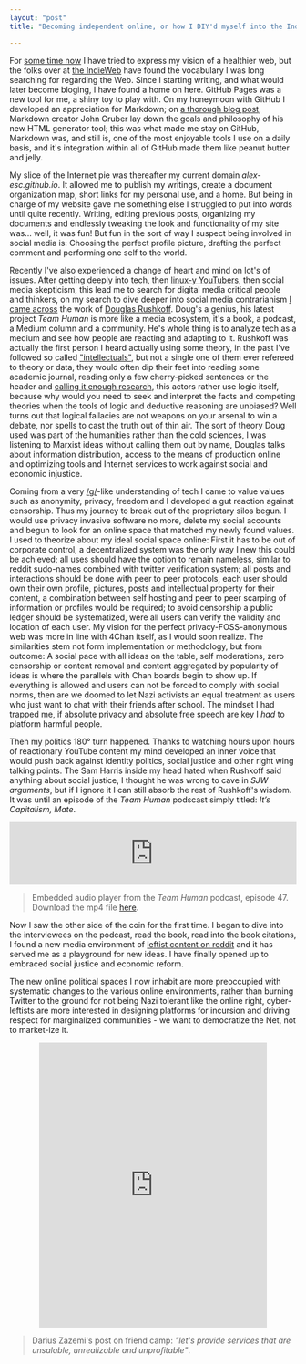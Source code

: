 ```yaml
---
layout: "post"
title: "Becoming independent online, or how I DIY'd myself into the IndieWeb"

---
```


For [some time now][1] I have tried to express my vision of a healthier web, but the folks over at [the IndieWeb][2] have found the vocabulary I was long searching for regarding the Web.<!--more--> Since I starting writing, and what would later become bloging, I have found a home on here. GitHub Pages was a new tool for me, a shiny toy to play with. On my honeymoon with GitHub I developed an appreciation for Markdown; on [a thorough blog post][3], Markdown creator John Gruber lay down the goals and philosophy of his new HTML generator tool; this was what made me stay on GitHub, Markdown was, and still is, one of the most enjoyable tools I use on a daily basis, and it's integration within all of GitHub made them like peanut butter and jelly.

[1]: https://alex-esc.github.io/posts/follow-the-blog-on-mastodon.html
[2]: https://indieweb.org/
[3]: https://daringfireball.net/projects/markdown/

My slice of the Internet pie was thereafter my current domain *alex-esc.github.io*. It allowed me to publish my writings, create a document organization map, short links for my personal use, and a home. But being in charge of my website gave me something else I struggled to put into words until quite recently. Writing, editing previous posts, organizing my documents and endlessly tweaking the look and functionality of my site was... well, it was fun! But fun in the sort of way I suspect being involved in social media is: Choosing the perfect profile picture, drafting the perfect comment and performing one self to the world.

Recently I've also experienced a change of heart and mind on lot's of issues. After getting deeply into tech, then [linux-y YouTubers][4], then social media skepticism, this lead me to search for digital media critical people and thinkers, on my search to dive deeper into social media contrarianism [I came across][5] the work of [Douglas Rushkoff][6]. Doug's a genius, his latest project *Team Human* is more like a media ecosystem, it's a book, a podcast, a Medium column and a community. He's whole thing is to analyze tech as a medium and see how people are reacting and adapting to it. Rushkoff was actually the first person I heard actually using some theory, in the past I've followed so called ["intellectuals"][7], but not a single one of them ever refereed to theory or data, they would often dip their feet into reading some academic journal, reading only a few cherry-picked sentences or the header and [calling it enough research][8], this actors rather use logic itself, because why would you need to seek and interpret the facts and competing theories when the tools of logic and deductive reasoning are unbiased? Well turns out that logical fallacies are not weapons on your arsenal to win a debate, nor spells to cast the truth out of thin air. The sort of theory Doug used was part of the humanities rather than the cold sciences, I was listening to Marxist ideas without calling them out by name, Douglas talks about information distribution, access to the means of production online and optimizing tools and Internet services to work against social and economic injustice.



[4]: https://alex-esc.github.io/posts/alt-tech.html
[5]: https://alex-esc.github.io/posts/ebook-setup.html
[6]: https://social.librem.one/@alexesc/102570649378138155
[7]: https://news.avclub.com/the-only-thing-to-do-with-the-intellectual-dark-web-i-1825882888
[8]: https://invidio.us/watch?v=rc24YtUslCU&hl



Coming from a very [/g/][9]-like understanding of tech I came to value values such as anonymity, privacy, freedom and I developed a gut reaction against censorship. Thus my journey to break out of the proprietary silos begun. I would use privacy invasive software no more, delete my social accounts and begun to look for an online space that matched my newly found values. I used to theorize about my ideal social space online: First it has to be out of corporate control, a decentralized system was the only way I new this could be achieved; all uses should have the option to remain nameless, similar to reddit sudo-names combined with twitter verification system; all posts and interactions should be done with peer to peer protocols, each user should own their own profile, pictures, posts and intellectual property for their content, a combination between self hosting and peer to peer scarping of information or profiles would be required; to avoid censorship a public ledger should be systematized, were all users can verify the validity and location of each user. My vision for the perfect privacy-FOSS-anonymous web was more in line with 4Chan itself, as I would soon realize. The similarities stem not form implementation or methodology, but from outcome: A social pace with all ideas on the table, self moderations, zero censorship or content removal and content aggregated by popularity of ideas is where the parallels with Chan boards begin to show up. If everything is allowed and users can not be forced to comply with social norms, then are we doomed to let Nazi activists an equal treatment as users who just want to chat with their friends after school. The mindset I had trapped me, if absolute privacy and absolute free speech are key I *had* to platform harmful people.


[9]: https://boards.4channel.org/g/catalog

Then my politics 180° turn happened. Thanks to watching hours upon hours of reactionary YouTube content my mind developed an inner voice that would push back against identity politics, social justice and other right wing talking points. The Sam Harris inside my head hated when Rushkoff said anything about social justice, I thought he was wrong to cave in *SJW arguments*, but if I ignore it I can still absorb the rest of Rushkoff's wisdom. It was until an episode of the *Team Human* podscast simply titled: *It’s Capitalism, Mate*.

<iframe src="https://player.pippa.io/teamhuman/episodes/ep-47-richard-barbrook" frameBorder="0" width="100%" height="110px" allow="autoplay"></iframe>

> Embedded audio player from the *Team Human* podcast, episode 47. Download the mp4 file [here][thd].

[thd]: https://assets.pippa.io/campaigns/5c40b1032c80e473747570fe.mp3

Now I saw the other side of the coin for the first time. I began to dive into the interviewees on the podcast, read the book, read into the book citations, I found a new media environment of [leftist content on reddit][10] and it has served me as a playground for new ideas. I have finally opened up to embraced social justice and economic reform.


[10]: https://old.reddit.com/r/BreadTube/

The new online political spaces I now inhabit are more preoccupied with systematic changes to the various online environments, rather than burning Twitter to the ground for not being Nazi tolerant like the online right, cyber-leftists are more interested in designing platforms for incursion and driving respect for marginalized communities - we want to democratize the Net, not to market-ize it.

<center>
<iframe src="https://friend.camp/@darius/102736079213077461/embed" class="mastodon-embed" style="max-width: 100%; border: 0" width="400" height="500" allowfullscreen="allowfullscreen"></iframe>
</center>

> Darius Zazemi's post on friend camp: *"let's provide services that are unsalable, unrealizable and unprofitable"*.